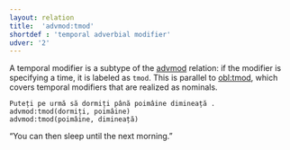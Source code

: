 ```yaml
---
layout: relation
title:  'advmod:tmod'
shortdef : 'temporal adverbial modifier'
udver: '2'
---
```


A temporal modifier is a subtype of the [advmod]() relation: if the modifier is specifying a time, it is labeled as `tmod`.
This is parallel to [obl:tmod](), which covers temporal modifiers that are realized as nominals.

~~~ sdparse
Puteți pe urmă să dormiți până poimâine dimineață .
advmod:tmod(dormiți, poimâine)
advmod:tmod(poimâine, dimineață)
~~~

“You can then sleep until the next morning.”

<!-- Interlanguage links updated Pá kvě 14 11:08:49 CEST 2021 -->
